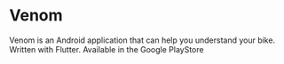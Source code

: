 # Venom
Venom is an Android application that can help you understand your bike. 
Written with Flutter. Available in the Google PlayStore
